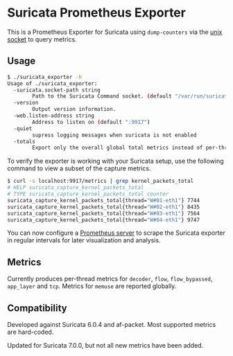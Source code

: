 # Suricata Prometheus Exporter

This is a Prometheus Exporter for Suricata using `dump-counters` via the
[unix socket](https://suricata.readthedocs.io/en/suricata-6.0.0/unix-socket.html#interacting-via-unix-socket)
to query metrics.

## Usage

```bash
$ ./suricata_exporter -h
Usage of ./suricata_exporter:
  -suricata.socket-path string
        Path to the Suricata Command socket. (default "/var/run/suricata.socket")
  -version
        Output version information.
  -web.listen-address string
        Address to listen on (default ":9917")
  -quiet
        supress logging messages when suricata is not enabled
  -totals
        Export only the overall global total metrics instead of per-thread metrics. (default false)
```

To verify the exporter is working with your Suricata setup, use the
following command to view a subset of the capture metrics.

```bash
$ curl -s localhost:9917/metrics | grep kernel_packets_total
# HELP suricata_capture_kernel_packets_total
# TYPE suricata_capture_kernel_packets_total counter
suricata_capture_kernel_packets_total{thread="W#01-eth1"} 7744
suricata_capture_kernel_packets_total{thread="W#02-eth1"} 8435
suricata_capture_kernel_packets_total{thread="W#03-eth1"} 7564
suricata_capture_kernel_packets_total{thread="W#04-eth1"} 9747
```

You can now configure a [Prometheus server](https://prometheus.io/docs/prometheus/latest/getting_started/)
to scrape the Suricata exporter in regular intervals for later visualization
and analysis.

## Metrics

Currently produces per-thread metrics for `decoder`, `flow`, `flow_bypassed`,
`app_layer` and `tcp`. Metrics for `memuse` are reported globally.

## Compatibility

Developed against Suricata 6.0.4 and af-packet. Most supported metrics are
hard-coded.

Updated for Suricata 7.0.0, but not all new metrics have been added.
